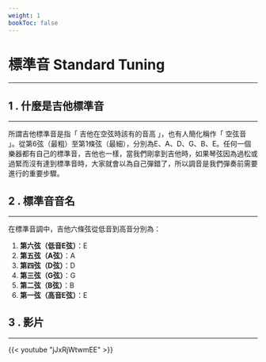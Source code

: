 ```yaml
---
weight: 1
bookToc: false
---
```


# 標準音 Standard Tuning

---

## 1 . 什麼是吉他標準音

---

所謂吉他標準音是指「 吉他在空弦時該有的音高 」，也有人簡化稱作「 空弦音 」。從第6弦（最粗）至第1條弦（最細），分別為E、A、D、G、B、E。任何一個樂器都有自己的標準音，吉他也一樣，當我們剛拿到吉他時，如果琴弦因為過松或過緊而沒有達到標準音時，大家就會以為自己彈錯了，所以調音是我們彈奏前需要進行的重要步驟。

## 2 . 標準音音名

---

在標準音調中，吉他六條弦從低音到高音分別為：

1. **第六弦（低音E弦）**：E
2. **第五弦（A弦）**：A
3. **第四弦（D弦）**：D
4. **第三弦（G弦）**：G
5. **第二弦（B弦）**：B
6. **第一弦（高音E弦）**：E

## 3 . 影片

---

{{< youtube "jJxRjWtwmEE" >}}
